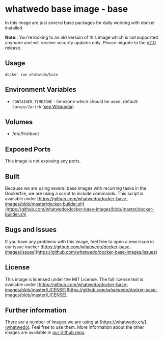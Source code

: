 # whatwedo base image - base

In this image are just several base packages for daily working with docker installed.

**Note:**: You're looking to an old version of this image which is not supported anymore and will receive security updates only. Please migrate to the [v2.0](https://github.com/whatwedo/docker-base-images/tree/v2.0/images/base) release.

## Usage

```
docker run whatwedo/base
```

## Environment Variables

* `CONTAINER_TIMEZONE` - timezone which should be used, default: `Europe/Zurich` ([see Wikipedia](https://en.wikipedia.org/wiki/List_of_tz_database_time_zones))

## Volumes

* /etc/firstboot

## Exposed Ports

This image is not exposing any ports.

## Built

Because we are using several base images with recurring tasks in the Dockerfile, we are using a script to include commands. This script is available under [https://github.com/whatwedo/docker-base-images/blob/master/docker-builder.sh](https://github.com/whatwedo/docker-base-images/blob/master/docker-builder.sh)

## Bugs and Issues

If you have any problems with this image, feel free to open a new issue in our issue tracker [https://github.com/whatwedo/docker-base-images/issues](https://github.com/whatwedo/docker-base-images/issues)

## License

This image is licensed under the MIT License. The full license text is available under [https://github.com/whatwedo/docker-base-images/blob/master/LICENSE](https://github.com/whatwedo/docker-base-images/blob/master/LICENSE).

## Further information

There are a number of images we are using at [https://whatwedo.ch/](whatwedo). Feel free to use them. More information about the other images are available in [our Github repo](https://github.com/whatwedo/docker-base-images).
